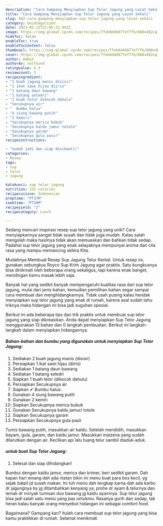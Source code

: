 ```yaml
---
description: "Cara Gampang Menyiapkan Sup Telor Jagung yang Lezat Sekali"
title: "Cara Gampang Menyiapkan Sup Telor Jagung yang Lezat Sekali"
slug: 942-cara-gampang-menyiapkan-sup-telor-jagung-yang-lezat-sekali
category: Uncategorized
date: 2023-02-12T21:05:22.942Z
image: https://img-global.cpcdn.com/recipes/7feb8d46877ef7fb/680x482cq70/sup-telor-jagung-foto-resep-utama.jpg
hideToc: false
enableToc: true
enableTocContent: false
thumbnail: https://img-global.cpcdn.com/recipes/7feb8d46877ef7fb/680x482cq70/sup-telor-jagung-foto-resep-utama.jpg
cover: https://img-global.cpcdn.com/recipes/7feb8d46877ef7fb/680x482cq70/sup-telor-jagung-foto-resep-utama.jpg
author: Admin
authorAv: notfound
ratingvalue: 4.3
reviewcount: 3
recipeingredient:
- "2 buah jagung manis disisir"
- "1 ikat sawi hijau diiris"
- "1 batang daun bawang"
- "1 batang seledri"
- "1 buah telor dikocok dahulu"
- "Secukupnya air"
- "  Bumbu halus"
- "4 siung bawang putih"
- "2 kemiri"
- "Secukupnya merica bubuk"
- "Secukupnya kaldu jamur totole"
- "Secukupnya garam"
- "Secukupnya gula pasir"
recipeinstructions:

- "Sudah jadi dan siap dinikmati!"
categories:
- Resep
tags:
- sup
- telor
- jagung

katakunci: sup telor jagung 
nutrition: 231 calories
recipecuisine: Indonesian
preptime: "PT37M"
cooktime: "PT30M"
recipeyield: "2"
recipecategory: Lunch

---
```





Sedang mencari inspirasi resep sup telor jagung yang unik? Cara menyiapkannya sangat tidak susah dan tidak juga mudah. Kalau salah mengolah maka hasilnya tidak akan memuaskan dan bahkan tidak sedap. Padahal sup telor jagung yang enak selayaknya mempunyai aroma dan cita rasa yang mampu memancing selera Kita.





Mudahnya Membuat Resep Sup Jagung Telur Kental. Untuk resep ini, gunakan sebungkus Royco Sup Krim Jagung agar praktis. Satu bungkusnya bisa dinikmati oleh beberapa orang sekaligus, tapi karena enak banget, mendingan kamu masak lebih saja.

Banyak hal yang sedikit banyak mempengaruhi kualitas rasa dari sup telor jagung, mulai dari jenis bahan, kemudian pemilihan bahan segar sampai cara membuat dan menghidangkannya. Tidak usah pusing kalau hendak menyiapkan sup telor jagung yang enak di rumah, karena asal sudah tahu triknya maka hidangan ini bisa jadi suguhan spesial.






Berikut ini ada beberapa tips dan trik praktis untuk membuat sup telor jagung yang siap dikreasikan. Anda dapat menyiapkan Sup Telor Jagung menggunakan 13 bahan dan 0 langkah pembuatan. Berikut ini langkah-langkah dalam menyiapkan hidangannya.

<!--inarticleads1-->

##### Bahan-bahan dan bumbu yang digunakan untuk menyiapkan Sup Telor Jagung:

1. Sediakan 2 buah jagung manis (disisir)
1. Persiapkan 1 ikat sawi hijau (diiris)
1. Sediakan 1 batang daun bawang
1. Sediakan 1 batang seledri
1. Siapkan 1 buah telor (dikocok dahulu)
1. Persiapkan Secukupnya air
1. Siapkan  ✔ Bumbu halus:
1. Gunakan 4 siung bawang putih
1. Gunakan 2 kemiri
1. Siapkan Secukupnya merica bubuk
1. Gunakan Secukupnya kaldu jamur/ totole
1. Siapkan Secukupnya garam
1. Persiapkan Secukupnya gula pasir


Tumis bawang putih, masukkan air kaldu. Setelah mendidih, masukkan bayam, gula, garam, dan kaldu jamur. Masukkan maizena yang sudah dilarutkan dengan air. Kecilkan api lalu tuang telur sambil diaduk-aduk. 

<!--inarticleads2-->

#####  untuk buat Sup Telor Jagung:


1. Selesai dan siap dihidangkan!

Bumbui dengan kaldu jamur, merica dan krimer, beri sedikit garam. Dah kapan hari emang dah ada niatan bikin ini menu buat para bos kecil, yg sejak batpil jd susah makan. Ini tuh menu dah lengkap karna dah ada karbo dr jagungnya bs jg ditambahkan kenyang ya, prohe dr ayam &amp; telurnya dan lemak dr minyak tumisan duo bawang jg kaldu ayamnya. Sup telur jagung bisa jadi salah satu menu yang pas untukmu. Rasanya gurih dan sedap, tak heran kalau banyak orang menyebut hidangan ini sebagai comfort food. 

Bagaimana? Gampang kan? Itulah cara membuat sup telor jagung yang bisa kamu praktikkan di rumah. Selamat menikmati

